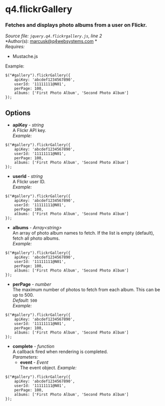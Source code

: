 # q4.flickrGallery

### Fetches and displays photo albums from a user on Flickr.

*Source file: `jquery.q4.flickrgallery.js`, line 2*  
*Author(s): marcusk@q4websystems.com *  
*Requires:*
- Mustache.js

Example:
```
$("#gallery").flickrGallery({
    apiKey: 'abcdef1234567890',
    userId: '11111111@N01',
    perPage: 100,
    albums: ['First Photo Album', 'Second Photo Album']
});
```

## Options
- **apiKey** - *string*  
A Flickr API key.  
*Example:*
```
$("#gallery").flickrGallery({
    apiKey: 'abcdef1234567890',
    userId: '11111111@N01',
    perPage: 100,
    albums: ['First Photo Album', 'Second Photo Album']
});
```

- **userId** - *string*  
A Flickr user ID.  
*Example:*
```
$("#gallery").flickrGallery({
    apiKey: 'abcdef1234567890',
    userId: '11111111@N01',
    perPage: 100,
    albums: ['First Photo Album', 'Second Photo Album']
});
```

- **albums** - *Array&lt;string&gt;*  
An array of photo album names to fetch.
If the list is empty (default), fetch all photo albums.  
*Example:*
```
$("#gallery").flickrGallery({
    apiKey: 'abcdef1234567890',
    userId: '11111111@N01',
    perPage: 100,
    albums: ['First Photo Album', 'Second Photo Album']
});
```

- **perPage** - *number*  
The maximum number of photos to fetch from each album.
This can be up to 500.  
*Default:* `500`  
*Example:*
```
$("#gallery").flickrGallery({
    apiKey: 'abcdef1234567890',
    userId: '11111111@N01',
    perPage: 100,
    albums: ['First Photo Album', 'Second Photo Album']
});
```

- **complete** - *function*  
A callback fired when rendering is completed.  
*Parameters:*
    - **event** - *Event*  
    The event object.
*Example:*
```
$("#gallery").flickrGallery({
    apiKey: 'abcdef1234567890',
    userId: '11111111@N01',
    perPage: 100,
    albums: ['First Photo Album', 'Second Photo Album']
});
```


